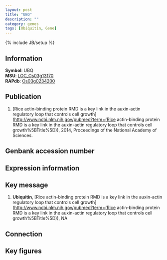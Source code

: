 ```yaml
---
layout: post
title: "UBQ"
description: ""
category: genes
tags: [Ubiquitin, Gene]
---
```

{% include JB/setup %}

## Information
__Symbol__: UBQ  
__MSU__: [LOC_Os03g13170](http://rice.plantbiology.msu.edu/cgi-bin/ORF_infopage.cgi?orf=LOC_Os03g13170)  
__RAPdb__: [Os03g0234200](http://rapdb.dna.affrc.go.jp/viewer/gbrowse_details/irgsp1?name=Os03g0234200)  

## Publication
1. [Rice actin-binding protein RMD is a key link in the auxin-actin regulatory loop that controls cell growth](http://www.ncbi.nlm.nih.gov/pubmed?term=(Rice actin-binding protein RMD is a key link in the auxin-actin regulatory loop that controls cell growth%5BTitle%5D)), 2014, Proceedings of the National Academy of Sciences.

## Genbank accession number

## Expression information

## Key message
1. __Ubiquitin__, [Rice actin-binding protein RMD is a key link in the auxin-actin regulatory loop that controls cell growth](http://www.ncbi.nlm.nih.gov/pubmed?term=(Rice actin-binding protein RMD is a key link in the auxin-actin regulatory loop that controls cell growth%5BTitle%5D)), NA

## Connection

## Key figures


